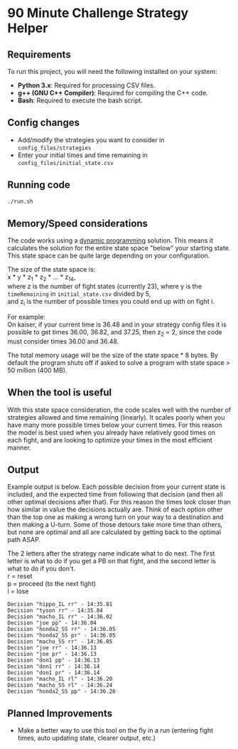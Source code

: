 # 90 Minute Challenge Strategy Helper

## Requirements

To run this project, you will need the following installed on your system:

- **Python 3.x**: Required for processing CSV files.
- **g++ (GNU C++ Compiler)**: Required for compiling the C++ code.
- **Bash**: Required to execute the bash script.

## Config changes
- Add/modify the strategies you want to consider in `config_files/strategies`
- Enter your initial times and time remaining in `config_files/initial_state.csv`

## Running code

```bash
./run.sh
```
## Memory/Speed considerations
The code works using a [dynamic programming](https://en.wikipedia.org/wiki/Dynamic_programming) solution.  This means it calculates the solution for the entire state space "below" your starting state.  This state space can be quite large depending on your configuration.

The size of the state space is:  
x * y * z<sub>1</sub> * z<sub>2</sub> * ... * z<sub>14</sub>,  
where z is the number of fight states (currently 23),
where y is the `timeRemaining` in `initial_state.csv` divided by 5,  
and z<sub>i</sub> is the number of possible times you could end up with on fight i.  

For example:  
On kaiser, if your current time is 36.48 and in your strategy config files it is possible to get times 36.00, 36.82, and 37.25, then z<sub>2</sub> = 2, since the code must consider times 36.00 and 36.48.  

The total memory usage will be the size of the state space * 8 bytes.  By default the program shuts off if asked to solve a program with state space > 50 million (400 MB).  

## When the tool is useful
With this state space consideration, the code scales well with the number of strategies allowed and time remaining (linearly).  It scales poorly when you have many more possible times below your current times. For this reason the model is best used when you already have relatively good times on each fight, and are looking to optimize your times in the most efficient manner.

## Output
Example output is below.  Each possible decision from your current state is included, and the expected time from following that decision (and then all other optimal decisions after that).  For this reason the times look closer than how similar in value the decisions actually are.  Think of each option other than the top one as making a wrong turn on your way to a destination and then making a U-turn.  Some of those detours take more time than others, but none are optimal and all are calculated by getting back to the optimal path ASAP.  

The 2 letters after the strategy name indicate what to do next.  The first letter is what to do if you get a PB on that fight, and the second letter is what to do if you don't.  
r = reset  
p = proceed (to the next fight)  
l = lose  
```
Decision "hippo_IL rr" - 14:35.81
Decision "tyson rr" - 14:35.84
Decision "macho_IL rr" - 14:36.02
Decision "joe pp" - 14:36.04
Decision "honda2_SS rr" - 14:36.05
Decision "honda2_SS pr" - 14:36.05
Decision "macho_SS rr" - 14:36.05
Decision "joe rr" - 14:36.13
Decision "joe pr" - 14:36.13
Decision "don1 pp" - 14:36.13
Decision "don1 rr" - 14:36.14
Decision "don1 pr" - 14:36.14
Decision "macho_IL rl" - 14:36.20
Decision "macho_SS rl" - 14:36.24
Decision "honda2_SS pp" - 14:36.26
```

## Planned Improvements
- Make a better way to use this tool on the fly in a run (entering fight times, auto updating state, clearer output, etc.)